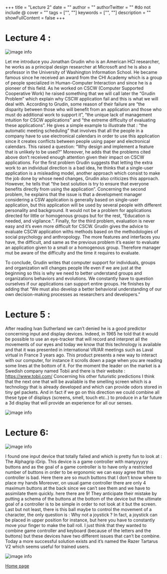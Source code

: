 +++
title = "Lecture 2"
date = ""
author = ""
authorTwitter = "" #do not include @
cover = ""
tags = ["", ""]
keywords = ["", ""]
description = ""
showFullContent = false
+++
# Lecture 4 :

![image info](/téléchargement.jfif)

Let me introduce you Jonathan Grudin who is an American HCI researcher, he works as a principal design researcher at Microsoft and he is also a professor in the University of Washington Information School. He became famous since he received an award from the CHI Academy which is a group of people specialized in Human-Computer Interaction and since he is a pioneer of this field. 
As he worked on CSCW (Computer Supported Cooperative Work) he  raised something that we will call later the “Grudin Problem” which explain why CSCW application fail and this is what we will deal with. According to Grudin, some reason of their failure are “the disparity between those who will benefit from an application and those who must do additional work to support it”, “the unique lack of management intuition for CSCW applications” and “the extreme difficulty of evaluating these applications”. He gives a simple example to illustrate that : “the automatic meeting scheduling” that involves that all the people in a company have to use electronical calendars in order to use this application since it creates conflicts between people using paper and electronical calendars. This raised a question: “Why design and implement a feature that is unlikely to be used?”
Moreover, he adds that the problems cited above don’t received enough attention given their impact on CSCW applications. For the first problem Grudin suggests that letting the extra work to an individual direction is a bad idea, he thinks that a single-user application is a misleading model, another approach which consist to make the job done by whose need changes, Grudin also criticizes this approach. However, he tells that “the best solution is try to ensure that everyone benefits directly from using the application”.
Concerning the second problem, he explains that the issue is that a development manager considering a CSW application is generally based on single-user application, but this application will be used by several people with different personality and background. It would not be a problem for applications directed for little or homogenous groups but for the rest, “Education is needed, and vigilance.”.
Finally, for the third problem, evaluation is never easy and it’s even more difficult for CSCW. Grudin gives the advice to evaluate CSCW application withs methods based on the methodologies of social psychology and anthropology. The more features and interfaces you have, the difficult, and same as the previous problem it’s easier to evaluate an application given to a small or a homogenous group. Therefore manager mut be aware of the difficulty and the time it requires to evaluate. 

To conclude, Grudin writes that computer support for individuals, groups and organization will changes people life even if we are just at the beginning so this is why we need to better understand groups and organizations behaviors and evolutions. We constantly have to question ourselves if our applications can support entire groups. He finishes by adding that “We must also develop a better behavioral understanding of our own decision-making processes as researchers and developers.”

# Lecture 5 : 


After reading Ivan Sutherland we can’t denied he is a good predictor concerning input and display devices. Indeed, in 1965 he told that it would be possible to use an eye-tracker that will record and interpret all the movements of our eyes and today we know that this technology is available and that it was presented in international VR/AR meetings such as Laval virtual in France 3 years ago. This product presents a new way to interact with our computer, for instance it scrolls down a page when you are reading some lines at the bottom of it. For the moment the leader on the market is a Swedish company named Tobii and there is their website : https://www.tobii.com/
Concerning his other futuristic predictions I think that the next one that will be available is the smelling screen which is a technology that is already developed and which can provide odors stored in tiny gel packets.
And in fact if we go on this direction we could combine all these type of displays (screens, smell, touch etc..) to produce in a far future a 3d display that will provide an experience for all our senses.

![image info](/eye_tracker.jpg)

# Lecture 6:

![image info](/04tkg6TCvdg7najSeckvAoZ.1569508302.fit_lim.fit_lim.size_1000x99999.jpg)

I found one input device that totally failed and which is pretty fun to look at : The Alphagrip iGrip. This device is a game controller with manyyyyyy buttons and as the goal of a game controller is to have only a restricted number of buttons in order to be ergonomic we can easy agree that this controller is bad. Here there are so much buttons that I don’t know where to place my hands
Moreover, on usual game controller there are only 4 maximum buttons at the back since we can’t see them and we have to assimilate them quickly. here there are 9! They anticipate their mistake by putting a schema of the buttons at the bottom of the device but the ultimate goal of a controller is to be simple in order to not look at it but the screen.
Last but not least, there is this ball maybe to control the movement of a character, the only question is : Why not a joystick ? In fact, a joystick can be placed in upper position for instance, but here you have to constantly move your finger to make the ball roll.
I just think that they wanted to combine game controller and keyboard (because of the letters and the buttons) but these devices have two different issues that can’t be combine.
Today a more successful solution exists and it’s named the Razer Tartarus V2 which seems useful for trained users.


![image info](/téléchargement.jpg)

[Home page](/)
